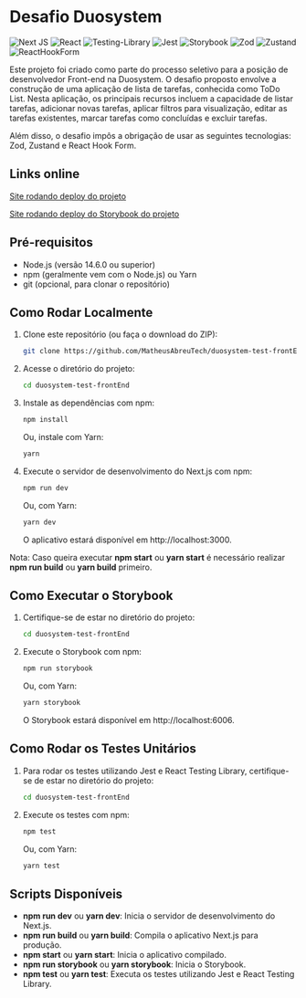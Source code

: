 # Desafio Duosystem

![Next JS](https://img.shields.io/badge/Next-black?style=for-the-badge&logo=next.js&logoColor=white)
![React](https://img.shields.io/badge/react-%2320232a.svg?style=for-the-badge&logo=react&logoColor=%2361DAFB)
![Testing-Library](https://img.shields.io/badge/-TestingLibrary-%23E33332?style=for-the-badge&logo=testing-library&logoColor=white)
![Jest](https://img.shields.io/badge/-jest-%23C21325?style=for-the-badge&logo=jest&logoColor=white)
![Storybook](https://img.shields.io/badge/-Storybook-FF4785?style=for-the-badge&logo=storybook&logoColor=white)
![Zod](https://img.shields.io/badge/-Zod-3068b7?style=for-the-badge&logo=Zod&logoColor=white)
![Zustand](https://img.shields.io/badge/-Zustand-572e3e?style=for-the-badge&logo=react&logoColor=white)
![ReactHookForm](https://img.shields.io/badge/-ReactHookForm-ec5990?style=for-the-badge&logo=ReactHookForm&logoColor=white)

Este projeto foi criado como parte do processo seletivo para a posição de desenvolvedor Front-end na Duosystem. O desafio proposto envolve a construção de uma aplicação de lista de tarefas, conhecida como ToDo List. Nesta aplicação, os principais recursos incluem a capacidade de listar tarefas, adicionar novas tarefas, aplicar filtros para visualização, editar as tarefas existentes, marcar tarefas como concluídas e excluir tarefas.

Além disso, o desafio impôs a obrigação de usar as seguintes tecnologias: Zod, Zustand e React Hook Form.

## Links online

[Site rodando deploy do projeto](https://duosystem-test-front-end.vercel.app/)

[Site rodando deploy do Storybook do projeto](https://matheusabreutech.github.io/desafio-duosystem-storybook)

## Pré-requisitos

- Node.js (versão 14.6.0 ou superior)
- npm (geralmente vem com o Node.js) ou Yarn
- git (opcional, para clonar o repositório)

## Como Rodar Localmente

1.  Clone este repositório (ou faça o download do ZIP):

    ```bash
    git clone https://github.com/MatheusAbreuTech/duosystem-test-frontEnd.git
    ```

2.  Acesse o diretório do projeto:

    ```bash
    cd duosystem-test-frontEnd
    ```

3.  Instale as dependências com npm:

    ```bash
    npm install
    ```

    Ou, instale com Yarn:

    ```bash
    yarn
    ```

4.  Execute o servidor de desenvolvimento do Next.js com npm:

    ```bash
    npm run dev
    ```

    Ou, com Yarn:

    ```bash
    yarn dev
    ```

    O aplicativo estará disponível em http://localhost:3000.

Nota: Caso queira executar **npm start** ou **yarn start** é necessário realizar **npm run build** ou **yarn build** primeiro.

## Como Executar o Storybook

1.  Certifique-se de estar no diretório do projeto:

    ```bash
    cd duosystem-test-frontEnd
    ```

2.  Execute o Storybook com npm:

    ```bash
    npm run storybook
    ```

    Ou, com Yarn:

    ```bash
    yarn storybook
    ```

    O Storybook estará disponível em http://localhost:6006.

## Como Rodar os Testes Unitários

1. Para rodar os testes utilizando Jest e React Testing Library, certifique-se de estar no diretório do projeto:

   ```bash
   cd duosystem-test-frontEnd
   ```

2. Execute os testes com npm:

   ```bash
   npm test
   ```

   Ou, com Yarn:

   ```bash
   yarn test
   ```

## Scripts Disponíveis

- **npm run dev** ou **yarn dev**: Inicia o servidor de desenvolvimento do Next.js.
- **npm run build** ou **yarn build**: Compila o aplicativo Next.js para produção.
- **npm start** ou **yarn start**: Inicia o aplicativo compilado.
- **npm run storybook** ou **yarn storybook**: Inicia o Storybook.
- **npm test** ou **yarn test**: Executa os testes utilizando Jest e React Testing Library.
